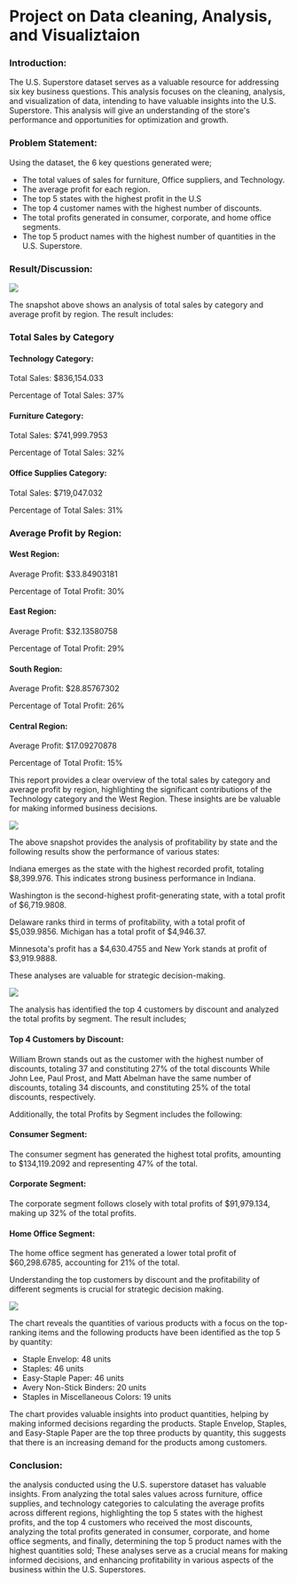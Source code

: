 # Project on Data cleaning, Analysis, and Visualiztaion

### Introduction:
The U.S. Superstore dataset serves as a valuable resource for addressing six key business questions. This analysis focuses on the cleaning, analysis, and visualization of data, intending to have valuable insights into the U.S. Superstore. This analysis will give an understanding of the store's performance and opportunities for optimization and growth.

### Problem Statement:

Using the dataset, the 6 key questions generated were;
- The total values of sales for furniture, Office suppliers, and Technology.
- The average profit for each region.
- The top 5 states with the highest profit in the U.S
- The top 4 customer names with the highest number of discounts. 
- The total profits generated in consumer, corporate, and home office segments. 
- The top 5 product names with the highest number of quantities in the U.S. Superstore.

### Result/Discussion:

 ![](Pivotchart1.png)

The snapshot above shows an analysis of total sales by category and average profit by region. The result includes:

###  Total Sales by Category

#### Technology Category:
Total Sales: $836,154.033

Percentage of Total Sales: 37%

#### Furniture Category:
Total Sales: $741,999.7953

Percentage of Total Sales: 32%

#### Office Supplies Category:
Total Sales: $719,047.032

Percentage of Total Sales: 31%

### Average Profit by Region:

#### West Region:
Average Profit: $33.84903181

Percentage of Total Profit: 30%

#### East Region:
Average Profit: $32.13580758

Percentage of Total Profit: 29%

#### South Region:
Average Profit: $28.85767302

Percentage of Total Profit: 26%

#### Central Region:
Average Profit: $17.09270878

Percentage of Total Profit: 15%

This report provides a clear overview of the total sales by category and average profit by region, highlighting the significant contributions of the Technology category and the West Region.  These insights are be valuable for making informed business decisions.


![](Pivotchart2.png)

The above snapshot provides the analysis of profitability by state and the following results show the performance of various states: 

Indiana emerges as the state with the highest recorded profit, totaling $8,399.976. This indicates strong business performance in Indiana. 

Washington is the second-highest profit-generating state, with a total profit of $6,719.9808.

Delaware ranks third in terms of profitability, with a total profit of $5,039.9856. 
Michigan has a total profit of $4,946.37.

Minnesota's profit has a $4,630.4755 and New York stands at profit of $3,919.9888.

These analyses are valuable for strategic decision-making.


![](Pivotchart3.png)

The analysis has identified the top 4 customers by discount and analyzed the total profits by segment. The result includes;

#### Top 4 Customers by Discount:

William Brown stands out as the customer with the highest number of discounts, totaling 37 and constituting 27% of the total discounts
While John Lee, Paul Prost, and Matt Abelman have the same number of discounts, totaling 34 discounts, and constituting 25% of the total discounts, respectively. 

Additionally, the total Profits by Segment includes the following:

#### Consumer Segment: 
The consumer segment has generated the highest total profits, amounting to $134,119.2092 and representing 47% of the total.

#### Corporate Segment: 
The corporate segment follows closely with total profits of $91,979.134, making up 32% of the total profits.

#### Home Office Segment: 
The home office segment has generated a lower total profit of $60,298.6785, accounting for 21% of the total.

Understanding the top customers by discount and the profitability of different segments is crucial for strategic decision making.


![](Pivotchart4.png)

The chart reveals the quantities of various products with a focus on the top-ranking items and the following products have been identified as the top 5 by quantity: 

- Staple Envelop: 48 units
- Staples: 46 units
- Easy-Staple Paper: 46 units
- Avery Non-Stick Binders: 20 units
- Staples in Miscellaneous Colors: 19 units

The chart provides valuable insights into product quantities, helping by making informed decisions regarding the products. Staple Envelop, Staples, and Easy-Staple Paper are the top three products by quantity, this suggests that there is an increasing demand for the products among customers.

### Conclusion:
the analysis conducted using the U.S. superstore dataset has valuable insights. From analyzing the total sales values across furniture, office supplies, and technology categories to calculating the average profits across different regions, highlighting the top 5 states with the highest profits, and the top 4 customers who received the most discounts, analyzing the total profits generated in consumer, corporate, and home office segments, and finally, determining the top 5 product names with the highest quantities sold; These analyses serve as a crucial means for making informed decisions, and enhancing profitability in various aspects of the business within the U.S. Superstores.
